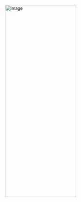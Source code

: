 <img width="234" height="628" alt="image" src="https://github.com/user-attachments/assets/d3ebf1a1-5bee-4728-b3f0-4d29a688ede7" />
